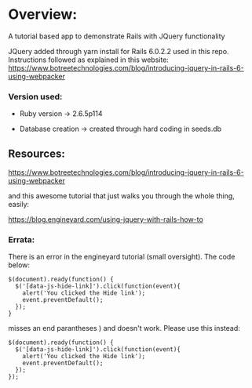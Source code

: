 # Overview:

A tutorial based app to demonstrate Rails with JQuery functionality

JQuery added through yarn install for Rails 6.0.2.2 used in this repo.
Instructions followed as explained in this website:
https://www.botreetechnologies.com/blog/introducing-jquery-in-rails-6-using-webpacker

### Version used:
* Ruby version -> 2.6.5p114

* Database creation -> created through hard coding in seeds.db

## Resources: 
https://www.botreetechnologies.com/blog/introducing-jquery-in-rails-6-using-webpacker

and this awesome tutorial that just walks you through the whole thing, easily:

https://blog.engineyard.com/using-jquery-with-rails-how-to

### Errata:
There is an error in the engineyard tutorial (small oversight).  The code below:

```
$(document).ready(function() {
  $('[data-js-hide-link]').click(function(event){
    alert('You clicked the Hide link');
    event.preventDefault(); 
  });
}
```

misses an end parantheses ) and doesn't work. Please use this instead:

```
$(document).ready(function() {
  $('[data-js-hide-link]').click(function(event){
    alert('You clicked the Hide link');
    event.preventDefault(); 
  });
});
```

